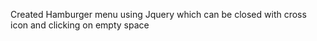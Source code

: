 Created Hamburger menu using Jquery  which can be closed with cross icon and clicking on empty space 
